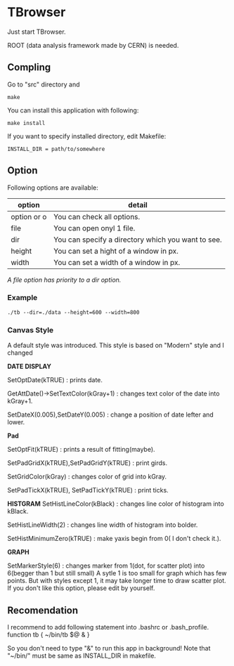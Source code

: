 # TBrowser

Just start TBrowser.

ROOT (data analysis framework made by CERN) is needed.


## Compling

Go to "src" directory and

	make


You can install this application with following:

	make install

If you want to specify installed directory, edit Makefile:

	INSTALL_DIR = path/to/somewhere


## Option

Following options are available:

 option      | detail 
 ----------- | ------------------------------------------------- 
 option or o | You can check all options. 
 file        | You can open onyl 1 file.
 dir         | You can specify a directory which you want to see.
 height      | You can set a hight of a window in px. 
 width       | You can set a width of a window in px. 

*A file option has priority to a dir option.*

### Example

	./tb --dir=./data --height=600 --width=800

### Canvas Style

A default style was introduced.
This style is based on "Modern" style and I changed

**DATE DISPLAY**

SetOptDate(kTRUE)
: prints date.

GetAttDate()->SetTextColor(kGray+1)
: changes text color of the date into kGray+1.

SetDateX(0.005),SetDateY(0.005)
: change a position of date lefter and lower.

**Pad**

SetOptFit(kTRUE)
: prints a result of fitting(maybe).

SetPadGridX(kTRUE),SetPadGridY(kTRUE)
: print girds.

SetGridColor(kGray)
: changes color of grid into kGray.

SetPadTickX(kTRUE), SetPadTickY(kTRUE)
: print ticks.

**HISTGRAM**
SetHistLineColor(kBlack)
: changes line color of histogram into kBlack.

SetHistLineWidth(2)
: changes line width of histogram into bolder.

SetHistMinimumZero(kTRUE)
: make yaxis begin from 0( I don't check it.).

**GRAPH**

SetMarkerStyle(6)
: changes marker from 1(dot, for scatter plot) into 6(begger than 1 but still small)
  A sytle 1 is too small for graph which has few points.
  But with styles except 1, it may take longer time to draw scatter plot.
  If you don't like this option, please edit by yourself.


## Recomendation

I recommend to add following statement into .bashrc or .bash_profile.
	function tb { ~/bin/tb $@  & }

So you don't need to type "&" to run this app in background!
Note that "~/bin/" must be same as INSTALL_DIR in makefile.
